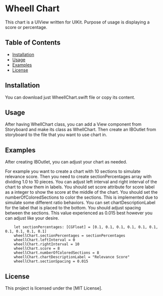 # Wheell Chart
This chart is a UIView written for UIKit. Purpose of usage is displaying a score or percentage. 

## Table of Contents
- [Installation](#installation)
- [Usage](#usage)
- [Examples](#examples)
- [License](#license)

## Installation
You can download just WheellChart.swift file or copy its content.

## Usage
After having WhellChart class, you can add a View component from Storyboard and make its class as WhellChart. 
Then create an IBOutlet from storyboard to the file that you want to use chart in.

## Examples
After creating IBOutlet, you can adjust your chart as needed.

For example you want to create a chart with 10 sections to simulate relevance score.
Then you need to create sectionPercentages array with dividing 1.0 to 10 pieces.
You can adjust left interval and right interval of the chart to show them in labels.
You should set score attribute for score label as a integer to show the score at the middle of the chart.
You should set the numberOfColoredSections to color the sections. This is implemented due to simulate some different ratio behaviors.
You can set chartDescriptionLabel for the label that is placed to the bottom.
You should adjust spacing between the sections. This value experienced as 0.015 best however you can adjust like your desire.
        
        let sectionPercentages: [CGFloat] = [0.1, 0.1, 0.1, 0.1, 0.1, 0.1, 0.1, 0.1, 0.1, 0.1]
        wheellChart.sectionPercentages = sectionPercentages
        wheellChart.leftInterval = 0
        wheellChart.rightInterval = 10
        wheellChart.score = 8
        wheellChart.numberOfColoredSections = 8
        wheellChart.chartDescriptionLabel = "Relevance Score"
        wheellChart.sectionSpacing = 0.015 

## License
This project is licensed under the [MIT License].
